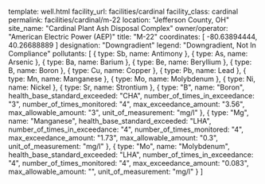 template: well.html
facility_url: facilities/cardinal
facility_class: cardinal
permalink: facilities/cardinal/m-22
location: "Jefferson County, OH"
site_name: "Cardinal Plant Ash Disposal Complex"
owner/operator: "American Electric Power (AEP)"
title: "M-22"
coordinates: [
  -80.63894444,
  40.26688889
]
designation: "Downgradient"
legend: "Downgradient, Not In Compliance"
pollutants: [
{
  type: Sb,
  name: Antimony
},
{
  type: As,
  name: Arsenic
},
{
  type: Ba,
  name: Barium
},
{
  type: Be,
  name: Beryllium
},
{
  type: B,
  name: Boron
},
{
  type: Cu,
  name: Copper
},
{
  type: Pb,
  name: Lead
},
{
  type: Mn,
  name: Manganese
},
{
  type: Mo,
  name: Molybdenum
},
{
  type: Ni,
  name: Nickel
},
{
  type: Sr,
  name: Strontium
},
{
  type: "B",
  name: "Boron",
  health_base_standard_exceeded: "CHA",
  number_of_times_in_exceedance: "3",
  number_of_times_monitored: "4",
  max_exceedance_amount: "3.56",
  max_allowable_amount: "3",
  unit_of_measurement: "mg/l"
  },
  {
  type: "Mg",
  name: "Manganese",
  health_base_standard_exceeded: "LHA",
  number_of_times_in_exceedance: "4",
  number_of_times_monitored: "4",
  max_exceedance_amount: "1.73",
  max_allowable_amount: "0.3",
  unit_of_measurement: "mg/l"
  },
  {
  type: "Mo",
  name: "Molybdenum",
  health_base_standard_exceeded: "LHA",
  number_of_times_in_exceedance: "4",
  number_of_times_monitored: "4",
  max_exceedance_amount: "0.083",
  max_allowable_amount: "",
  unit_of_measurement: "mg/l"
  }
]
